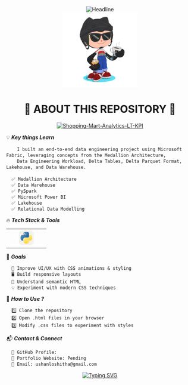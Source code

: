 <div align=center>
  <img src="https://readme-typing-svg.herokuapp.com?color=%236FDA44&size=32&center=true&vCenter=true&width=600&height=50&lines=Shopping+Mart+Analytics&font=Arial+Black" alt="Headline" />
</div>



 
 <div align=center>
        <img src="https://raw.githubusercontent.com/AhmedFathyDev/AhmedFathyDev/main/GitHub.png" alt="GitHub Octocat Drinking a Cup of Coffee" height="200">
  </div>


<h1 align="center">🌟  ABOUT THIS REPOSITORY 🌟 </h1>

<p align="center">
      <a href="https://ibb.co/zhSnQ4mb"><img src="https://i.ibb.co/WWcxG2HF/Shopping-Mart-Analytics-LT-KPI.jpg" alt="Shopping-Mart-Analytics-LT-KPI" border="0"></a>
</p>

💡 **_Key things Learn_**


        I built an end-to-end data engineering project using Microsoft Fabric, leveraging concepts from the Medallion Architecture, 
        Data Engineering Workload, Delta Tables, Delta Parquet Format, Lakehouse, and Data Warehouse.

      ✅ Medallion Architecture
      ✅ Data Warehouse
      ✅ PySpark
      ✅ Microsoft Power BI
      ✅ Lakehouse
      ✅ Relational Data Modelling

🔥 **_Tech Stack & Tools_**

<table >
<tr>
  <th align="center" width="50%"> <a href="https://developer.mozilla.org/en-US/docs/Web/HTML" target="_blank"> <img src="https://github.com/tandpfun/skill-icons/blob/main/icons/Python-Light.svg" alt="Python" width="40" height="40"/> </a></th>



</tr>
</table>
  
  🎯 **_Goals_**

      🎨 Improve UI/UX with CSS animations & styling
      🖥️ Build responsive layouts
      📝 Understand semantic HTML
      💡 Experiment with modern CSS techniques

📌 **_How to Use ?_**

      1️⃣ Clone the repository
      2️⃣ Open .html files in your browser
      3️⃣ Modify .css files to experiment with styles

📬 **_Contact & Connect_**

      👤 GitHub Profile:
      💼 Portfolio Website: Pending
      📧 Email: ushanloshitha@gmail.com

<p align="center">
  <a href="https://git.io/typing-svg">
    <img src="https://readme-typing-svg.demolab.com?font=Arial+Black&letterSpacing=8px&pause=1000&color=CCD713&background=FF306200&center=true&vCenter=true&width=435&lines=%F0%9F%9A%80+Happy+Coding++!+%F0%9F%91%A8%E2%80%8D%F0%9F%92%BB%E2%9C%A8" alt="Typing SVG" />
  </a>
</p>
  
